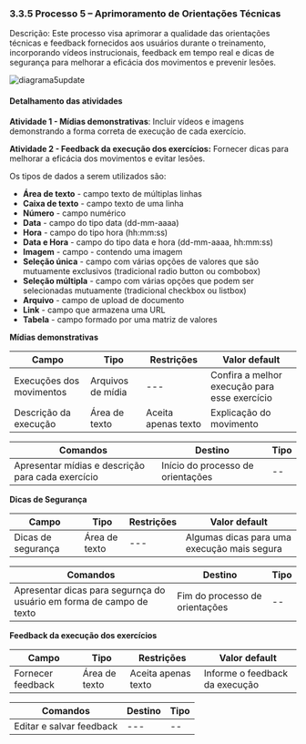 ### 3.3.5 Processo 5 – Aprimoramento de Orientações Técnicas

Descrição: Este processo visa aprimorar a qualidade das orientações técnicas e feedback fornecidos aos usuários durante o treinamento, incorporando vídeos instrucionais, feedback em tempo real e dicas de segurança para melhorar a eficácia dos movimentos e prevenir lesões.

![diagrama5update](https://github.com/ICEI-PUC-Minas-PPLES-TI/plf-es-2023-2-ti2-1372100-workoutwiz/assets/130581220/afcc8f69-9af0-4a75-9f8e-bf5234b9f5b0)



#### Detalhamento das atividades

**Atividade 1 - Mídias demonstrativas**:  Incluir vídeos e imagens demonstrando a forma correta de execução de cada exercício.

**Atividade 2 - Feedback da execução dos exercícios:** Fornecer dicas para melhorar a eficácia dos movimentos e evitar lesões.


Os tipos de dados a serem utilizados são:

* **Área de texto** - campo texto de múltiplas linhas
* **Caixa de texto** - campo texto de uma linha
* **Número** - campo numérico
* **Data** - campo do tipo data (dd-mm-aaaa)
* **Hora** - campo do tipo hora (hh:mm:ss)
* **Data e Hora** - campo do tipo data e hora (dd-mm-aaaa, hh:mm:ss)
* **Imagem** - campo - contendo uma imagem
* **Seleção única** - campo com várias opções de valores que são mutuamente exclusivos (tradicional radio button ou combobox)
* **Seleção múltipla** - campo com várias opções que podem ser selecionadas mutuamente (tradicional checkbox ou listbox)
* **Arquivo** - campo de upload de documento
* **Link** - campo que armazena uma URL
* **Tabela** - campo formado por uma matriz de valores

**Mídias demonstrativas**

| **Campo**       | **Tipo**         | **Restrições** | **Valor default** |
| ---             | ---              | ---            | ---               |
| Execuções dos movimentos    | Arquivos de mídia   |---               |Confira a melhor execução para esse exercício|
| Descrição da execução                |Área de texto                  |Aceita apenas texto                |Explicação do movimento                  |


| **Comandos**         |  **Destino**                   | **Tipo** |
| ---                  | ---                            | ---               |
| Apresentar mídias e descrição para cada exercício| Início do processo de orientações  | -- |

**Dicas de Segurança**

| **Campo**       | **Tipo**         | **Restrições** | **Valor default** |
| ---             | ---              | ---            | ---               |
| Dicas de segurança               |Área de texto                  |---               |Algumas dicas para uma execução mais segura                  |


| **Comandos**         |  **Destino**                   | **Tipo** |
| ---                  | ---                            | ---               |
| Apresentar dicas para segurnça do usuário em forma de campo de texto| Fim do processo de orientações  | -- |


**Feedback da execução dos exercícios**

| **Campo**       | **Tipo**         | **Restrições** | **Valor default** |
| ---             | ---              | ---            | ---               |
| Fornecer feedback | Área de texto  |Aceita apenas texto             |Informe o feedback da execução                 |

| **Comandos**         |  **Destino**                   | **Tipo**          |
| ---                  | ---                            | ---               |
| Editar e salvar feedback | --- | -- |
